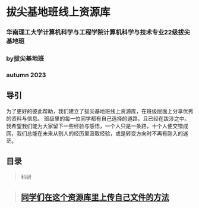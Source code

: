 # 拔尖基地班线上资源库
### 华南理工大学计算机科学与工程学院计算机科学与技术专业22级拔尖基地班 
### by拔尖基地班
### autumn 2023

## 导引
为了更好的彼此帮助，我们建立了拔尖基地班线上资源库，在班级层面上分享优秀的资料与信息。
班级里的每一位同学都有自己选择的道路，且已经在跋涉之中。我希望我们能为大家留下一些经验与感悟，一个人只是一条路，十个人便交错成网，我们总能在未来从别人的经历里汲取经验，或是转变方向时不再有刚入的迷茫。

## 目录
>科研


> ## [同学们在这个资源库里上传自己文件的方法](https://blog.csdn.net/qq_26787115/article/details/52133008)
